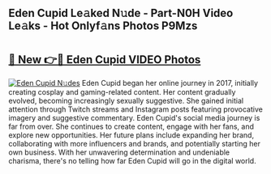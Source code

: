 ## Eden Cupid Le𝚊ked N𝚞de - Part-N0H Video Le𝚊ks - Hot Onlyf𝚊ns Photos P9Mzs

# <h2><a href="http://ac3223.deff.icu/?id=Eden+Cupid">🔗 New 👉🔴 Eden Cupid VIDEO Photos</a></h2>

[![Eden Cupid N𝚞des](https://i.imgur.com/rIISA9y.gif)](http://ac3223.deff.icu/?id=Eden+Cupid)
Eden Cupid began her online journey in 2017, initially creating cosplay and gaming-related content. Her content gradually evolved, becoming increasingly sexually suggestive. She gained initial attention through Twitch streams and Instagram posts featuring provocative imagery and suggestive commentary. Eden Cupid's social media journey is far from over. She continues to create content, engage with her fans, and explore new opportunities. Her future plans include expanding her brand, collaborating with more influencers and brands, and potentially starting her own business. With her unwavering determination and undeniable charisma, there's no telling how far Eden Cupid will go in the digital world.
